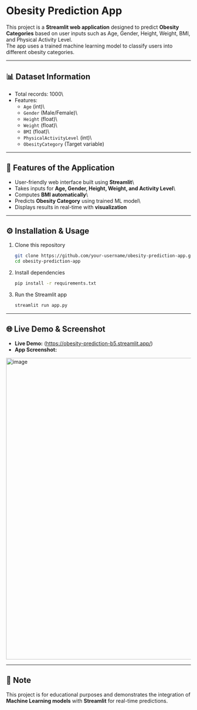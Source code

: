 # Obesity Prediction App

This project is a **Streamlit web application** designed to predict
**Obesity Categories** based on user inputs such as Age, Gender, Height,
Weight, BMI, and Physical Activity Level.\
The app uses a trained machine learning model to classify users into
different obesity categories.

------------------------------------------------------------------------

## 📊 Dataset Information

-   Total records: 1000\
-   Features:
    -   `Age` (int)\
    -   `Gender` (Male/Female)\
    -   `Height` (float)\
    -   `Weight` (float)\
    -   `BMI` (float)\
    -   `PhysicalActivityLevel` (int)\
    -   `ObesityCategory` (Target variable)

------------------------------------------------------------------------

## 🔹 Features of the Application

-   User-friendly web interface built using **Streamlit**\
-   Takes inputs for **Age, Gender, Height, Weight, and Activity
    Level**\
-   Computes **BMI automatically**\
-   Predicts **Obesity Category** using trained ML model\
-   Displays results in real-time with **visualization**

------------------------------------------------------------------------

## ⚙️ Installation & Usage

1.  Clone this repository

    ``` bash
    git clone https://github.com/your-username/obesity-prediction-app.git
    cd obesity-prediction-app
    ```

2.  Install dependencies

    ``` bash
    pip install -r requirements.txt
    ```

3.  Run the Streamlit app

    ``` bash
    streamlit run app.py
    ```

------------------------------------------------------------------------

## 🌐 Live Demo & Screenshot

-   **Live Demo:** (https://obesity-prediction-b5.streamlit.app/)
-   **App Screenshot:** 
<img width="993" height="821" alt="image" src="https://github.com/user-attachments/assets/f71aa629-c26c-4b3c-83cc-7a2d6c67c5d5" />


------------------------------------------------------------------------

## 📌 Note

This project is for educational purposes and demonstrates the
integration of **Machine Learning models** with **Streamlit** for
real-time predictions.
